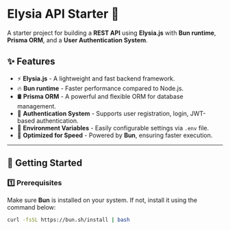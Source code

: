 # Elysia API Starter 🚀

A starter project for building a **REST API** using **Elysia.js** with **Bun runtime**, **Prisma ORM**, and a **User Authentication System**.

## ✨ Features
- ⚡ **Elysia.js** - A lightweight and fast backend framework.
- 🔥 **Bun runtime** - Faster performance compared to Node.js.
- 🛢 **Prisma ORM** - A powerful and flexible ORM for database management.
- 🔐 **Authentication System** - Supports user registration, login, JWT-based authentication.
- 📜 **Environment Variables** - Easily configurable settings via `.env` file.
- 🚀 **Optimized for Speed** - Powered by **Bun**, ensuring faster execution.

---

## 🚀 Getting Started

### 1️⃣ Prerequisites  
Make sure **Bun** is installed on your system. If not, install it using the command below:

```sh
curl -fsSL https://bun.sh/install | bash